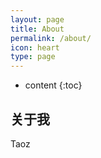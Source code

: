 ```yaml
---
layout: page
title: About
permalink: /about/
icon: heart
type: page
---
```


* content
{:toc}

## 关于我

Taoz